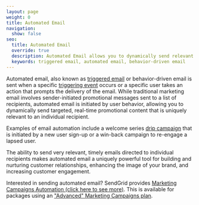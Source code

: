 ```yaml
---
layout: page
weight: 0
title: Automated Email
navigation:
  show: false
seo:
  title: Automated Email
  override: true
  description: Automated Email allows you to dynamically send relevant content to individual recipients.
  keywords: triggered email, automated email, behavior-driven email
---
```


Automated email, also known as [triggered email]({{root_url}}/glossary/triggered-email/) or behavior-driven email is sent when a specific [triggering event]({{root_url}}/glossary/triggered-actions/) occurs or a specific user takes an action that prompts the delivery of the email. While traditional marketing email involves sender-initiated promotional messages sent to a list of recipients, automated email is initiated by user behavior, allowing you to dynamically send targeted, real-time promotional content that is uniquely relevant to an individual recipient.

Examples of email automation include a welcome series [drip campaign]({{root_url}}/glossary/drip-campaign/) that is initiated by a new user sign-up or a win-back campaign to re-engage a lapsed user.

The ability to send very relevant, timely emails directed to individual recipients makes automated email a uniquely powerful tool for building and nurturing customer relationships, enhancing the image of your brand, and increasing customer engagement.


<call-out>

Interested in sending automated email? SendGrid provides [Marketing Campaigns Automation (click here to see more)](https://sendgrid.com/docs/ui/sending-email/getting-started-with-automation/).  This is available for packages using an ["Advanced" Marketing Campaigns plan](https://sendgrid.com/pricing/).  

</call-out>
